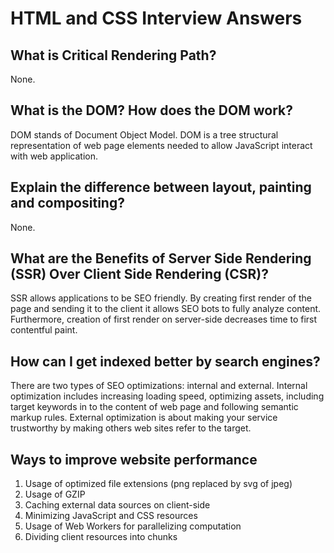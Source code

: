 # HTML and CSS Interview Answers

## What is Critical Rendering Path?

None.

## What is the DOM? How does the DOM work?

DOM stands of Document Object Model. DOM is a tree structural representation of web page elements needed to allow JavaScript interact with web application.

## Explain the difference between layout, painting and compositing?

None.

## What are the Benefits of Server Side Rendering (SSR) Over Client Side Rendering (CSR)?

SSR allows applications to be SEO friendly. By creating first render of the page and sending it to the client it allows SEO bots to fully analyze content. Furthermore, creation of first render on server-side decreases time to first contentful paint.

## How can I get indexed better by search engines?

There are two types of SEO optimizations: internal and external. Internal optimization includes increasing loading speed, optimizing assets, including target keywords in to the content of web page and following semantic markup rules. External optimization is about making your service trustworthy by making others web sites refer to the target.

## Ways to improve website performance

1. Usage of optimized file extensions (png replaced by svg of jpeg)
2. Usage of GZIP
3. Caching external data sources on client-side
4. Minimizing JavaScript and CSS resources
5. Usage of Web Workers for parallelizing computation
6. Dividing client resources into chunks

